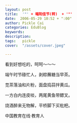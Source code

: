```yaml
---
layout: post  
title:  '"' + 端阳佳节(转)  + '"'
date:  2006-05-29 10:52 + ":00" 
author: Pickle Cai  
categories: EduBlog  
keywords: 
description:   
tags:	pickle   
cover:  "/assets/cover.jpeg"  

---  
```

    
看到好想吃的，呵呵～～～

 

 

 

端午时节碌忙人，剥粽蘸糖当早茶。

苋茶落油和片粉，面盘捣蒜拌黄瓜。



一方白内连皮啖，两尾黄鱼带鳔叉。



烧酒醉来无物解，平桥脚下买枇杷。



		    
 中国教育在线·教育人

